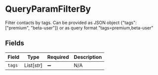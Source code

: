 # QueryParamFilterBy

Filter contacts by tags. Can be provided as JSON object {"tags": ["premium", "beta-user"]} or as query format "tags=premium,beta-user"


## Fields

| Field              | Type               | Required           | Description        |
| ------------------ | ------------------ | ------------------ | ------------------ |
| `tags`             | List[*str*]        | :heavy_minus_sign: | N/A                |